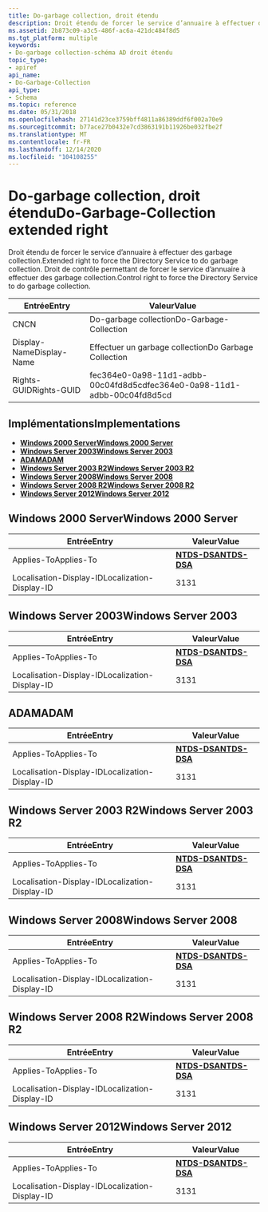 ```yaml
---
title: Do-garbage collection, droit étendu
description: Droit étendu de forcer le service d’annuaire à effectuer des garbage collection. Droit de contrôle permettant de forcer le service d’annuaire à effectuer des garbage collection.
ms.assetid: 2b873c09-a3c5-486f-ac6a-421dc484f8d5
ms.tgt_platform: multiple
keywords:
- Do-garbage collection-schéma AD droit étendu
topic_type:
- apiref
api_name:
- Do-Garbage-Collection
api_type:
- Schema
ms.topic: reference
ms.date: 05/31/2018
ms.openlocfilehash: 27141d23ce3759bff4811a86389ddf6f002a70e9
ms.sourcegitcommit: b77ace27b0432e7cd3863191b11926be032fbe2f
ms.translationtype: MT
ms.contentlocale: fr-FR
ms.lasthandoff: 12/14/2020
ms.locfileid: "104108255"
---
```

# <a name="do-garbage-collection-extended-right"></a><span data-ttu-id="369a5-105">Do-garbage collection, droit étendu</span><span class="sxs-lookup"><span data-stu-id="369a5-105">Do-Garbage-Collection extended right</span></span>

<span data-ttu-id="369a5-106">Droit étendu de forcer le service d’annuaire à effectuer des garbage collection.</span><span class="sxs-lookup"><span data-stu-id="369a5-106">Extended right to force the Directory Service to do garbage collection.</span></span> <span data-ttu-id="369a5-107">Droit de contrôle permettant de forcer le service d’annuaire à effectuer des garbage collection.</span><span class="sxs-lookup"><span data-stu-id="369a5-107">Control right to force the Directory Service to do garbage collection.</span></span>



| <span data-ttu-id="369a5-108">Entrée</span><span class="sxs-lookup"><span data-stu-id="369a5-108">Entry</span></span> | <span data-ttu-id="369a5-109">Valeur</span><span class="sxs-lookup"><span data-stu-id="369a5-109">Value</span></span> |
|--------------|--------------------------------------|
| <span data-ttu-id="369a5-110">CN</span><span class="sxs-lookup"><span data-stu-id="369a5-110">CN</span></span>           | <span data-ttu-id="369a5-111">Do-garbage collection</span><span class="sxs-lookup"><span data-stu-id="369a5-111">Do-Garbage-Collection</span></span>                |
| <span data-ttu-id="369a5-112">Display-Name</span><span class="sxs-lookup"><span data-stu-id="369a5-112">Display-Name</span></span> | <span data-ttu-id="369a5-113">Effectuer un garbage collection</span><span class="sxs-lookup"><span data-stu-id="369a5-113">Do Garbage Collection</span></span>                |
| <span data-ttu-id="369a5-114">Rights-GUID</span><span class="sxs-lookup"><span data-stu-id="369a5-114">Rights-GUID</span></span>  | <span data-ttu-id="369a5-115">fec364e0-0a98-11d1-adbb-00c04fd8d5cd</span><span class="sxs-lookup"><span data-stu-id="369a5-115">fec364e0-0a98-11d1-adbb-00c04fd8d5cd</span></span> |



## <a name="implementations"></a><span data-ttu-id="369a5-116">Implémentations</span><span class="sxs-lookup"><span data-stu-id="369a5-116">Implementations</span></span>

-   [<span data-ttu-id="369a5-117">**Windows 2000 Server**</span><span class="sxs-lookup"><span data-stu-id="369a5-117">**Windows 2000 Server**</span></span>](#windows-2000-server)
-   [<span data-ttu-id="369a5-118">**Windows Server 2003**</span><span class="sxs-lookup"><span data-stu-id="369a5-118">**Windows Server 2003**</span></span>](#windows-server-2003)
-   [<span data-ttu-id="369a5-119">**ADAM**</span><span class="sxs-lookup"><span data-stu-id="369a5-119">**ADAM**</span></span>](#adam)
-   [<span data-ttu-id="369a5-120">**Windows Server 2003 R2**</span><span class="sxs-lookup"><span data-stu-id="369a5-120">**Windows Server 2003 R2**</span></span>](#windows-server-2003-r2)
-   [<span data-ttu-id="369a5-121">**Windows Server 2008**</span><span class="sxs-lookup"><span data-stu-id="369a5-121">**Windows Server 2008**</span></span>](#windows-server-2008)
-   [<span data-ttu-id="369a5-122">**Windows Server 2008 R2**</span><span class="sxs-lookup"><span data-stu-id="369a5-122">**Windows Server 2008 R2**</span></span>](#windows-server-2008-r2)
-   [<span data-ttu-id="369a5-123">**Windows Server 2012**</span><span class="sxs-lookup"><span data-stu-id="369a5-123">**Windows Server 2012**</span></span>](#windows-server-2012)

## <a name="windows-2000-server"></a><span data-ttu-id="369a5-124">Windows 2000 Server</span><span class="sxs-lookup"><span data-stu-id="369a5-124">Windows 2000 Server</span></span>



| <span data-ttu-id="369a5-125">Entrée</span><span class="sxs-lookup"><span data-stu-id="369a5-125">Entry</span></span> | <span data-ttu-id="369a5-126">Valeur</span><span class="sxs-lookup"><span data-stu-id="369a5-126">Value</span></span> |
|-------------------------|------------------------------------------|
| <span data-ttu-id="369a5-127">Applies-To</span><span class="sxs-lookup"><span data-stu-id="369a5-127">Applies-To</span></span>              | [<span data-ttu-id="369a5-128">**NTDS-DSA**</span><span class="sxs-lookup"><span data-stu-id="369a5-128">**NTDS-DSA**</span></span>](c-ntdsdsa.md)<br/> |
| <span data-ttu-id="369a5-129">Localisation-Display-ID</span><span class="sxs-lookup"><span data-stu-id="369a5-129">Localization-Display-ID</span></span> | <span data-ttu-id="369a5-130">31</span><span class="sxs-lookup"><span data-stu-id="369a5-130">31</span></span>                                       |



## <a name="windows-server-2003"></a><span data-ttu-id="369a5-131">Windows Server 2003</span><span class="sxs-lookup"><span data-stu-id="369a5-131">Windows Server 2003</span></span>



| <span data-ttu-id="369a5-132">Entrée</span><span class="sxs-lookup"><span data-stu-id="369a5-132">Entry</span></span> | <span data-ttu-id="369a5-133">Valeur</span><span class="sxs-lookup"><span data-stu-id="369a5-133">Value</span></span> |
|-------------------------|------------------------------------------|
| <span data-ttu-id="369a5-134">Applies-To</span><span class="sxs-lookup"><span data-stu-id="369a5-134">Applies-To</span></span>              | [<span data-ttu-id="369a5-135">**NTDS-DSA**</span><span class="sxs-lookup"><span data-stu-id="369a5-135">**NTDS-DSA**</span></span>](c-ntdsdsa.md)<br/> |
| <span data-ttu-id="369a5-136">Localisation-Display-ID</span><span class="sxs-lookup"><span data-stu-id="369a5-136">Localization-Display-ID</span></span> | <span data-ttu-id="369a5-137">31</span><span class="sxs-lookup"><span data-stu-id="369a5-137">31</span></span>                                       |



## <a name="adam"></a><span data-ttu-id="369a5-138">ADAM</span><span class="sxs-lookup"><span data-stu-id="369a5-138">ADAM</span></span>



| <span data-ttu-id="369a5-139">Entrée</span><span class="sxs-lookup"><span data-stu-id="369a5-139">Entry</span></span> | <span data-ttu-id="369a5-140">Valeur</span><span class="sxs-lookup"><span data-stu-id="369a5-140">Value</span></span> |
|-------------------------|------------------------------------------|
| <span data-ttu-id="369a5-141">Applies-To</span><span class="sxs-lookup"><span data-stu-id="369a5-141">Applies-To</span></span>              | [<span data-ttu-id="369a5-142">**NTDS-DSA**</span><span class="sxs-lookup"><span data-stu-id="369a5-142">**NTDS-DSA**</span></span>](c-ntdsdsa.md)<br/> |
| <span data-ttu-id="369a5-143">Localisation-Display-ID</span><span class="sxs-lookup"><span data-stu-id="369a5-143">Localization-Display-ID</span></span> | <span data-ttu-id="369a5-144">31</span><span class="sxs-lookup"><span data-stu-id="369a5-144">31</span></span>                                       |



## <a name="windows-server-2003-r2"></a><span data-ttu-id="369a5-145">Windows Server 2003 R2</span><span class="sxs-lookup"><span data-stu-id="369a5-145">Windows Server 2003 R2</span></span>



| <span data-ttu-id="369a5-146">Entrée</span><span class="sxs-lookup"><span data-stu-id="369a5-146">Entry</span></span> | <span data-ttu-id="369a5-147">Valeur</span><span class="sxs-lookup"><span data-stu-id="369a5-147">Value</span></span> |
|-------------------------|------------------------------------------|
| <span data-ttu-id="369a5-148">Applies-To</span><span class="sxs-lookup"><span data-stu-id="369a5-148">Applies-To</span></span>              | [<span data-ttu-id="369a5-149">**NTDS-DSA**</span><span class="sxs-lookup"><span data-stu-id="369a5-149">**NTDS-DSA**</span></span>](c-ntdsdsa.md)<br/> |
| <span data-ttu-id="369a5-150">Localisation-Display-ID</span><span class="sxs-lookup"><span data-stu-id="369a5-150">Localization-Display-ID</span></span> | <span data-ttu-id="369a5-151">31</span><span class="sxs-lookup"><span data-stu-id="369a5-151">31</span></span>                                       |



## <a name="windows-server-2008"></a><span data-ttu-id="369a5-152">Windows Server 2008</span><span class="sxs-lookup"><span data-stu-id="369a5-152">Windows Server 2008</span></span>



| <span data-ttu-id="369a5-153">Entrée</span><span class="sxs-lookup"><span data-stu-id="369a5-153">Entry</span></span> | <span data-ttu-id="369a5-154">Valeur</span><span class="sxs-lookup"><span data-stu-id="369a5-154">Value</span></span> |
|-------------------------|------------------------------------------|
| <span data-ttu-id="369a5-155">Applies-To</span><span class="sxs-lookup"><span data-stu-id="369a5-155">Applies-To</span></span>              | [<span data-ttu-id="369a5-156">**NTDS-DSA**</span><span class="sxs-lookup"><span data-stu-id="369a5-156">**NTDS-DSA**</span></span>](c-ntdsdsa.md)<br/> |
| <span data-ttu-id="369a5-157">Localisation-Display-ID</span><span class="sxs-lookup"><span data-stu-id="369a5-157">Localization-Display-ID</span></span> | <span data-ttu-id="369a5-158">31</span><span class="sxs-lookup"><span data-stu-id="369a5-158">31</span></span>                                       |



## <a name="windows-server-2008-r2"></a><span data-ttu-id="369a5-159">Windows Server 2008 R2</span><span class="sxs-lookup"><span data-stu-id="369a5-159">Windows Server 2008 R2</span></span>



| <span data-ttu-id="369a5-160">Entrée</span><span class="sxs-lookup"><span data-stu-id="369a5-160">Entry</span></span> | <span data-ttu-id="369a5-161">Valeur</span><span class="sxs-lookup"><span data-stu-id="369a5-161">Value</span></span> |
|-------------------------|------------------------------------------|
| <span data-ttu-id="369a5-162">Applies-To</span><span class="sxs-lookup"><span data-stu-id="369a5-162">Applies-To</span></span>              | [<span data-ttu-id="369a5-163">**NTDS-DSA**</span><span class="sxs-lookup"><span data-stu-id="369a5-163">**NTDS-DSA**</span></span>](c-ntdsdsa.md)<br/> |
| <span data-ttu-id="369a5-164">Localisation-Display-ID</span><span class="sxs-lookup"><span data-stu-id="369a5-164">Localization-Display-ID</span></span> | <span data-ttu-id="369a5-165">31</span><span class="sxs-lookup"><span data-stu-id="369a5-165">31</span></span>                                       |



## <a name="windows-server-2012"></a><span data-ttu-id="369a5-166">Windows Server 2012</span><span class="sxs-lookup"><span data-stu-id="369a5-166">Windows Server 2012</span></span>



| <span data-ttu-id="369a5-167">Entrée</span><span class="sxs-lookup"><span data-stu-id="369a5-167">Entry</span></span> | <span data-ttu-id="369a5-168">Valeur</span><span class="sxs-lookup"><span data-stu-id="369a5-168">Value</span></span> |
|-------------------------|------------------------------------------|
| <span data-ttu-id="369a5-169">Applies-To</span><span class="sxs-lookup"><span data-stu-id="369a5-169">Applies-To</span></span>              | [<span data-ttu-id="369a5-170">**NTDS-DSA**</span><span class="sxs-lookup"><span data-stu-id="369a5-170">**NTDS-DSA**</span></span>](c-ntdsdsa.md)<br/> |
| <span data-ttu-id="369a5-171">Localisation-Display-ID</span><span class="sxs-lookup"><span data-stu-id="369a5-171">Localization-Display-ID</span></span> | <span data-ttu-id="369a5-172">31</span><span class="sxs-lookup"><span data-stu-id="369a5-172">31</span></span>                                       |



 

 





